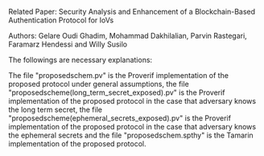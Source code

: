 Related Paper: Security Analysis and Enhancement of a Blockchain-Based Authentication Protocol for IoVs

Authors: Gelare Oudi Ghadim, Mohammad Dakhilalian, Parvin Rastegari, Faramarz Hendessi and Willy Susilo 

The followings are necessary explanations:

The file "proposedschem.pv" is the Proverif implementation of the proposed protocol under general assumptions, the file "proposedscheme(long_term_secret_exposed).pv" is the Proverif implementation of the proposed protocol in the case that adversary knows the long term secret, the file "proposedscheme(ephemeral_secrets_exposed).pv" is the Proverif implementation of the proposed protocol in the case that adversary knows the ephemeral secrets and the file "proposedschem.spthy" is the Tamarin implementation of the proposed protocol.
